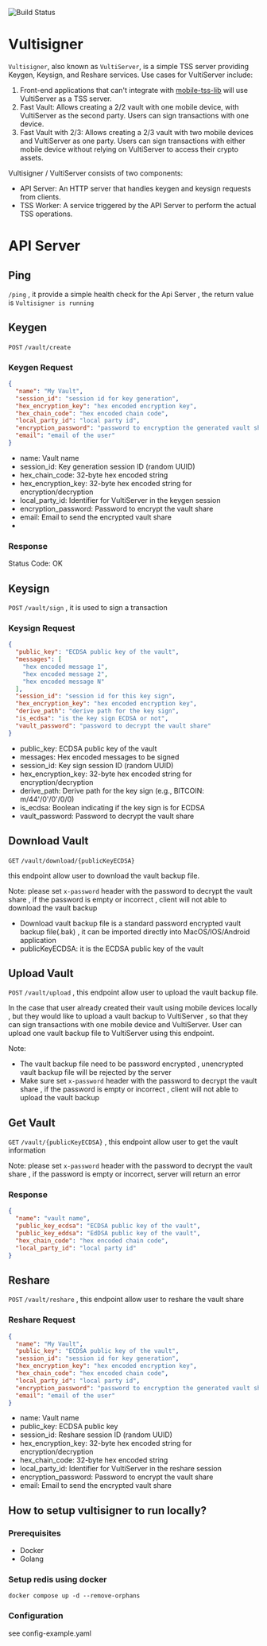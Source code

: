 ![Build Status](https://github.com/vultisig/vultisigner/actions/workflows/go.yml/badge.svg?branch=main)
# Vultisigner
`Vultisigner`, also known as `VultiServer`, is a simple TSS server providing Keygen, Keysign, and Reshare services. Use cases for VultiServer include:

1. Front-end applications that can't integrate with [mobile-tss-lib](https://github.com/vultisig/mobile-tss-lib) will use VultiServer as a TSS server.
2. Fast Vault: Allows creating a 2/2 vault with one mobile device, with VultiServer as the second party. Users can sign transactions with one device.
3. Fast Vault with 2/3: Allows creating a 2/3 vault with two mobile devices and VultiServer as one party. Users can sign transactions with either mobile device without relying on VultiServer to access their crypto assets.

Vultisigner / VultiServer consists of two components:
- API Server: An HTTP server that handles keygen and keysign requests from clients.
- TSS Worker: A service triggered by the API Server to perform the actual TSS operations.

# API Server
## Ping
`/ping` , it provide a simple health check for the Api Server , the return value is `Vultisigner is running`

## Keygen
`POST` `/vault/create`
### Keygen Request
```json
{
  "name": "My Vault",
  "session_id": "session id for key generation",
  "hex_encryption_key": "hex encoded encryption key",
  "hex_chain_code": "hex encoded chain code",
  "local_party_id": "local party id",
  "encryption_password": "password to encryption the generated vault share",
  "email": "email of the user"
}
```
- name: Vault name
- session_id: Key generation session ID (random UUID)
- hex_chain_code: 32-byte hex encoded string
- hex_encryption_key: 32-byte hex encoded string for encryption/decryption
- local_party_id: Identifier for VultiServer in the keygen session
- encryption_password: Password to encrypt the vault share
- email: Email to send the encrypted vault share
- 
### Response

Status Code: OK

## Keysign
`POST` `/vault/sign` , it is used to sign a transaction

### Keysign Request
```json
{
  "public_key": "ECDSA public key of the vault",
  "messages": [
    "hex encoded message 1",
    "hex encoded message 2",
    "hex encoded message N"
  ], 
  "session_id": "session id for this key sign", 
  "hex_encryption_key": "hex encoded encryption key",
  "derive_path": "derive path for the key sign",
  "is_ecdsa": "is the key sign ECDSA or not",
  "vault_password": "password to decrypt the vault share"
}
```
- public_key: ECDSA public key of the vault
- messages: Hex encoded messages to be signed
- session_id: Key sign session ID (random UUID)
- hex_encryption_key: 32-byte hex encoded string for encryption/decryption
- derive_path: Derive path for the key sign (e.g., BITCOIN: m/44'/0'/0'/0/0)
- is_ecdsa: Boolean indicating if the key sign is for ECDSA
- vault_password: Password to decrypt the vault share

## Download Vault
`GET` `/vault/download/{publicKeyECDSA}`

this endpoint allow user to download the vault  backup file.

Note: please set `x-password` header with the password to decrypt the vault share , if the password is empty or incorrect , client will not able to download the vault backup

- Download vault backup file is a standard password encrypted vault backup file(.bak) , it can be imported directly into MacOS/IOS/Android application
- publicKeyECDSA: it is the ECDSA public key of the vault

## Upload Vault
`POST` `/vault/upload` , this endpoint allow user to upload the vault backup file.

In the case that user already created their vault using mobile devices locally , but they would like to upload a vault backup to VultiServer , so that they can sign transactions with one mobile device and VultiServer. 
User can upload one vault backup file to VultiServer using this endpoint.

Note: 
- The vault backup file need to be password encrypted , unencrypted vault backup file will be rejected by the server
- Make sure set `x-password` header with the password to decrypt the vault share , if the password is empty or incorrect , client will not able to upload the vault backup

## Get Vault
`GET` `/vault/{publicKeyECDSA}` , this endpoint allow user to get the vault information

Note: please set `x-password` header with the password to decrypt the vault share , if the password is empty or incorrect, server will return an error
### Response
```json
{
  "name": "vault name",
  "public_key_ecdsa": "ECDSA public key of the vault",
  "public_key_eddsa": "EdDSA public key of the vault",
  "hex_chain_code": "hex encoded chain code",
  "local_party_id": "local party id"
}
```

## Reshare
`POST` `/vault/reshare` , this endpoint allow user to reshare the vault share

### Reshare Request
```json
{
  "name": "My Vault",
  "public_key": "ECDSA public key of the vault",
  "session_id": "session id for key generation",
  "hex_encryption_key": "hex encoded encryption key",
  "hex_chain_code": "hex encoded chain code",
  "local_party_id": "local party id",
  "encryption_password": "password to encryption the generated vault share",
  "email": "email of the user"
}
```
- name: Vault name
- public_key: ECDSA public key
- session_id: Reshare session ID (random UUID)
- hex_encryption_key: 32-byte hex encoded string for encryption/decryption
- hex_chain_code: 32-byte hex encoded string
- local_party_id: Identifier for VultiServer in the reshare session
- encryption_password: Password to encrypt the vault share
- email: Email to send the encrypted vault share

## How to setup vultisigner to run locally?

### Prerequisites
- Docker
- Golang

### Setup redis using docker

`docker compose up -d --remove-orphans`

### Configuration

see config-example.yaml


